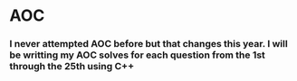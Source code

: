 <h1>AOC</h1>
<h3>I never attempted AOC before but that changes this year. I will be writting my AOC solves for each question from the 1st through the 25th using C++</h3>
